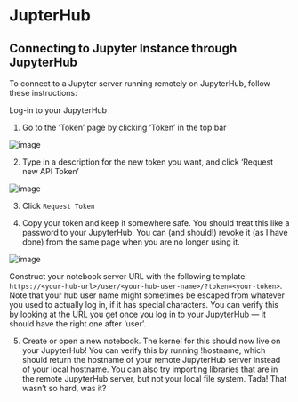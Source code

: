 # JupterHub


## Connecting to Jupyter Instance through JupyterHub

To connect to a Jupyter server running remotely on JupyterHub, follow these instructions:

Log-in to your JupyterHub

1. Go to the ‘Token’ page by clicking ‘Token’ in the top bar

![image](https://user-images.githubusercontent.com/9558507/125863808-31f5254a-3331-4a4a-bb3a-6e275b756cb4.png)

2. Type in a description for the new token you want, and click ‘Request new API Token’

![image](https://user-images.githubusercontent.com/9558507/125863918-c62d2dbb-db59-417a-ac6b-1f3cd10fe871.png)

3. Click `Request Token`

4. Copy your token and keep it somewhere safe. You should treat this like a password to your JupyterHub. You can (and should!) revoke it (as I have done) from the same page when you are no longer using it.

![image](https://user-images.githubusercontent.com/9558507/125863979-e4477a68-376f-4954-903d-4290d37e978d.png)

Construct your notebook server URL with the following template: `https://<your-hub-url>/user/<your-hub-user-name>/?token=<your-token>`. Note that your hub user name might sometimes be escaped from whatever you used to actually log in, if it has special characters. You can verify this by looking at the URL you get once you log in to your JupyterHub — it should have the right one after ‘user’.

5. Create or open a new notebook. The kernel for this should now live on your JupyterHub! You can verify this by running !hostname, which should return the hostname of your remote JupyterHub server instead of your local hostname. You can also try importing libraries that are in the remote JupyterHub server, but not your local file system.
Tada! That wasn’t so hard, was it?
